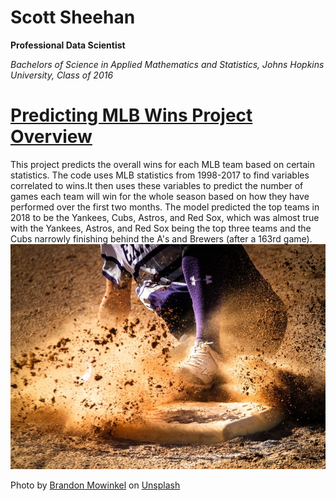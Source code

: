 # Scott Sheehan
**Professional Data Scientist**


*Bachelors of Science in Applied Mathematics and Statistics, Johns Hopkins University, Class of 2016*

# [Predicting MLB Wins Project Overview](https://github.com/JSSheehan/MLB-Predictions-2018)
This project predicts the overall wins for each MLB team based on certain statistics. 
The code uses MLB statistics from 1998-2017 to find variables correlated to wins.It then uses these variables to predict the number of games each team will win for the whole season based on how they have performed over the first two months. The model predicted the top teams in 2018 to be the Yankees, Cubs, Astros, and Red Sox, which was almost true with the Yankees, Astros, and Red Sox being the top three teams and the Cubs narrowly finishing behind the A's and Brewers (after a 163rd game).
![baseball pic](brandon-mowinkel-3_JwPJwq6CI-unsplash.jpg)

Photo by <a href="https://unsplash.com/@bmowinkel?utm_source=unsplash&utm_medium=referral&utm_content=creditCopyText">Brandon Mowinkel</a> on <a href="https://unsplash.com/s/photos/baseball?utm_source=unsplash&utm_medium=referral&utm_content=creditCopyText">Unsplash</a>
  
